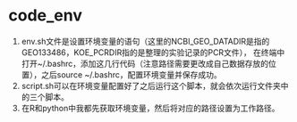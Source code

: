 # code_env
1. env.sh文件是设置环境变量的语句（这里的NCBI_GEO_DATADIR是指的GEO133486，KOE_PCRDIR指的是整理的实验记录的PCR文件），
在终端中打开~/.bashrc，添加这几行代码（注意路径需要更改成自己数据存放的位置），之后source ~/.bashrc，配置环境变量并保存成功。
2. script.sh可以在环境变量配置好了之后运行这个脚本，就会依次运行文件夹中的三个脚本。
3. 在R和python中我都先获取环境变量，然后将对应的路径设置为工作路径。
